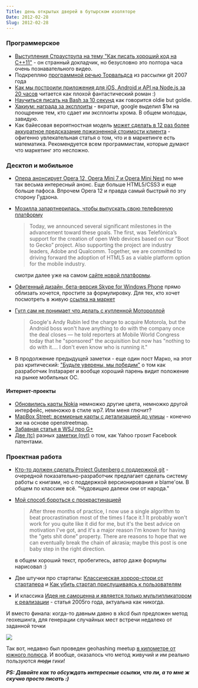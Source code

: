 ```yaml
---
Title: день открытых дверей в бутырском изоляторе
Date: 2012-02-28
Slug: 2012-02-28
---
```

### Программерское

* [Выступления Страуструпа на тему "Как писать хороший код на C++11"](http://channel9.msdn.com/Events/GoingNative/GoingNative-2012/Keynote-Bjarne-Stroustrup-Cpp11-Style/player) - он странный докладчик, но безусловно это полтора часа очень познавательного видео.
* Подкрепляю [программной речью Торвальдса](http://harmful.cat-v.org/software/c++/linus) из рассылки git 2007 года
* [Как мы построили приложения для iOS, Android и API на Node.js за 20 часов](http://blog.semantics3.com/how-we-built-an-ios-app-an-android-app-and-a-node-js-api-in-20-hours/) читается как плохой фантастический роман :)
* [Научиться писать на Bash за 10 секунд](http://www.aboutlinux.info/2005/10/10-seconds-guide-to-bash-shell.html) как говорится oldie but goldie.
* [Хакиум: награда за эксплоиты](http://blog.chromium.org/2012/02/pwnium-rewards-for-exploits.html) - вкратце, google выделил $1м на поощрение тем, кто сдает им эксплоиты хрома. В общем молодцы, завидую.
* Как байесовая вероятностная модель [может сделать в 12 раз более аккуратное предсказание пожизненной стоимости клиента](http://blog.custora.com/2012/02/how-bayesian-probability-models-can-make-clv-predictions-12x-more-accurate/) - офигенно увлекательная статья о том, что и в маркетинге есть математика. Рекомендуется всем программистам, которые думают что маркетинг это несложно.

### Десктоп и мобильное

* [Опера анонсирует Opera 12, Opera Mini 7 и Opera Mini Next](http://my.opera.com/ODIN/blog/2012/02/25/opera-mobile-12-and-introducing-opera-mini-next) по мне так весьма интересный анонс. Еще больше HTML5/CSS3 и еще больше пафоса. Впрочем Opera 12 и правда самый быстрый по эту сторону Гудзона.
* [Мозилла запартнерилась, чтобы выпускать свою телефонную платформу](http://blog.mozilla.com/blog/2012/02/27/mozilla-in-mobile-the-web-is-the-platform/)
  > Today, we announced several significant milestones in the advancement toward these goals. The first, was Telefónica’s support for the creation of open Web devices based on our ”Boot to Gecko” project. Also supporting the project are industry leaders, Adobe and Qualcomm. Together, we are committed to driving forward the adoption of HTML5 as a viable platform option for the mobile industry.
  
  смотри далее уже на самом [сайте новой платформы](http://www.openwebdevice.com/).

* [Офигенный дизайн, бета-версия Skype for Windows Phone](http://www.theverge.com/2012/2/27/2827455/skype-for-windows-phone-beta) прямо облизать хочется, простите за формулировку. Для тех, кто хочет посмотреть в живую [ссылка на маркет](http://www.windowsphone.com/en-US/apps/c3f8e570-68b3-4d6a-bdbb-c0a3f4360a51)
* [Гугл сам не понимает что делать с купленной Мотороллой](http://www.theverge.com/2012/2/27/2827692/google-building-firewall-between-android-and-motorola-after)
  > Google's Andy Rubin led the charge to acquire Motorola, but the Android boss won't have anything to do with the company once the deal closes — he told reporters at Mobile World Congress today that he "sponsored" the acquisition but now has "nothing to do with it.... I don't even know who is running it." 

* В продолжение предыдущей заметки - еще один пост Марко, на этот раз критический: ["Будьте уверены, мы победим"](http://www.marco.org/2012/02/27/make-sure-we-are-winning) о том как разработчик Instapaper и вообще хороший парень видит положение на рынке мобильных ОС.

#### Интернет-проекты

* [Обновились карты Nokia](http://maps.nokia.com/) немножко другие цвета, немножко другой интерфейс, немножко в стиле wp7. Или меня глючит?
* [MapBox Street: всемирные карты с детализацией до улицы](http://mapbox.com/blog/announcing-mapbox-streets/) - конечно же на основе openstreetmap.
* [Забавная статья в WSJ про G+](http://online.wsj.com/article/SB10001424052970204653604577249341403742390.html)
* [Две (tc)](http://techcrunch.com/2012/02/27/yahoo-stabs-facebook-in-the-back-says-pay-for-its-patents-or-get-sued/) разных [заметки (nyt)](http://dealbook.nytimes.com/2012/02/27/yahoo-warns-facebook-of-a-potential-patent-fight/) о том, как Yahoo грозит Facebook патентами.

### Проектная работа

* [Кто-то должен сделать Project Gutenberg с поддержкой git](http://neosmart.net/blog/2012/the-case-for-a-git-powered-project-gutenberg/) - очередной показательно-разработчик предлагает сделать систему работы с книгами, но с поддержкой версионирования и blame'ом. В общем по классике всё. "Чудовищно далеки они от народа."
* [Мой способ бороться с прокрастинацией](http://lesswrong.com/lw/9wr/my_algorithm_for_beating_procrastination/)
  > After three months of practice, I now use a single algorithm to beat procrastination most of the times I face it.1 It probably won't work for you quite like it did for me, but it's the best advice on motivation I've got, and it's a major reason I'm known for having the "gets shit done" property. There are reasons to hope that we can eventually break the chain of akrasia; maybe this post is one baby step in the right direction.
    
  в общем хороший текст, пробегитесь, автор даже формулы нарисовал :)
  
* Две штучки про стартапы: [Классическая хоррор-стори от стартапера](http://venturebeat.com/2012/02/27/a-classic-startup-horror-story-the-ma-bait-and-switch/) и [Как убить стартап прислушиваясь к пользователям](http://steveblank.com/2012/02/27/killing-your-startup-by-listening-to-customers/)
* И классика [Идея не самоценна и является только мультипликатором к реализации](http://www.oreillynet.com/onlamp/blog/2005/08/ideas_are_just_a_multiplier_of.html) - статья 2005го года, актуальна как никогда.

И вместо финала: когда-то давным давно в xkcd был предложен метод геохешинга, для генерации случайных мест встречи недалеко от заданной точки

![](http://wiki.xkcd.com/wgh/images/thumb/5/51/Coordinates.png/400px-Coordinates.png)

Так вот, недавно был проведен geohashing meetup [в километре от южного полюса](http://blog.xkcd.com/2012/02/27/geohashing-2/). И вообще, оказалось что метод живучий и им реально пользуются ~~люди~~ гики!

***PS: Давайте как то обсуждать интересные ссылки, что ли, а то мне ж скучно просто писать :)***
